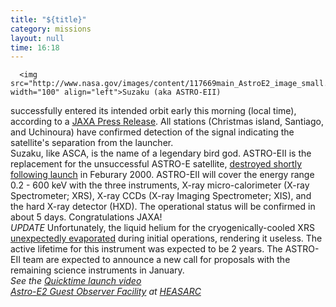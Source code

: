 ```yaml
---
title: "${title}"
category: missions
layout: null
time: 16:18
---
```

<!-- converted from blosxom format post by dkg 22.1.2022 -->
<!-- created by convert.pl on Tue Jan 31 00:21:26 EST 2012 -->
<!-- converted from ../2005/07/suzaku-aka-astro-eii-launched.html -->
<!-- Post timestamp Monday, July 11, 2005 12:18 AM -->
<!-- touch -t 200507111218 -->
<!-- Labels: 2005, press -->
      <img src="http://www.nasa.gov/images/content/117669main_AstroE2_image_small.jpg" width="100" align="left">Suzaku (aka ASTRO-EII) 
successfully entered its intended orbit early this morning (local time),
according to a <a href="http://www.jaxa.jp/press/2005/07/20050710_m-v-6_e.html">JAXA Press Release</a>. All stations (Christmas
island, Santiago, and Uchinoura) have confirmed detection of the signal indicating 
the satellite's separation from the launcher. <br clear="left">
Suzaku, like ASCA, is the name of a legendary bird god. ASTRO-EII is the replacement for the unsuccessful ASTRO-E satellite, <a href="http://www.space.com/missionlaunches/launches/astro_e_failure_000210.html">destroyed shortly following launch</a> in Feburary 2000. ASTRO-EII will cover the energy range 0.2 - 600 keV with the three instruments, X-ray micro-calorimeter (X-ray Spectrometer; XRS), X-ray CCDs (X-ray Imaging Spectrometer; XIS), and the hard X-ray detector (HXD).
The operational status will be confirmed in about 5 days. Congratulations JAXA!<br>
<em>UPDATE</em> Unfortunately, the liquid helium for the cryogenically-cooled XRS <a href="http://www.jaxa.jp/press/2005/08/20050809_suzaku_e.html">unexpectedly evaporated</a> during initial operations, rendering it useless. The active lifetime for this instrument was expected to be 2 years. The ASTRO-EII team are expected to announce a new call for proposals with the remaining science instruments in January.<br>
<em>See the <a href="http://en.jaxa.tv/">Quicktime launch video</a><br>
<a href="http://heasarc.gsfc.nasa.gov/docs/astroe/astroegof.html">Astro-E2 Guest Observer Facility</a> at <a href="http://heasarc.gsfc.nasa.gov">HEASARC</a></em>
